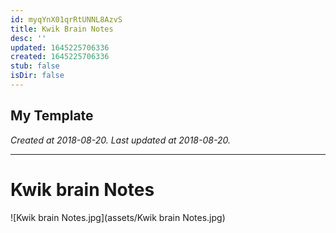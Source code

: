 ```yaml
---
id: myqYnX01qrRtUNNL8AzvS
title: Kwik Brain Notes
desc: ''
updated: 1645225706336
created: 1645225706336
stub: false
isDir: false
---
```

My Template
---

_Created at 2018-08-20._
_Last updated at 2018-08-20._




---

# Kwik brain Notes


![Kwik brain Notes.jpg](assets/Kwik brain Notes.jpg)

